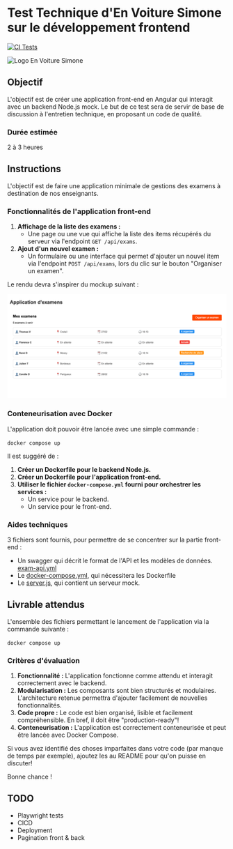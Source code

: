 # Test Technique d'En Voiture Simone sur le développement frontend

[![CI Tests](https://github.com/sahnas/evs/actions/workflows/ci.yml/badge.svg?branch=refactor)](https://github.com/sahnas/evs/actions/workflows/ci.yml)

![Logo En Voiture Simone](https://www.envoituresimone.com/packs/media/images/logo-799cc6b9049e7e56d573120ec02c5eb5.svg)

## Objectif

L'objectif est de créer une application front-end en Angular qui interagit avec un backend Node.js mock.
Le but de ce test sera de servir de base de discussion à l'entretien technique, en proposant un code de qualité.

### Durée estimée

2 à 3 heures

## Instructions

L'objectif est de faire une application minimale de gestions des examens à destination de nos enseignants.

### Fonctionnalités de l'application front-end

1. **Affichage de la liste des examens :**
   - Une page ou une vue qui affiche la liste des items récupérés du serveur via l'endpoint `GET /api/exams`.
2. **Ajout d'un nouvel examen :**
   - Un formulaire ou une interface qui permet d'ajouter un nouvel item via l'endpoint `POST /api/exams`, lors du clic sur le bouton "Organiser un examen".

Le rendu devra s'inspirer du mockup suivant :

![Screenshot of the exam application interface](exam_app.png)

### Conteneurisation avec Docker

L'application doit pouvoir être lancée avec une simple commande :

`docker compose up`

Il est suggéré de :

1. **Créer un Dockerfile pour le backend Node.js.**
2. **Créer un Dockerfile pour l'application front-end.**
3. **Utiliser le fichier `docker-compose.yml` fourni pour orchestrer les services :**
   - Un service pour le backend.
   - Un service pour le front-end.

### Aides techniques

3 fichiers sont fournis, pour permettre de se concentrer sur la partie front-end :

- Un swagger qui décrit le format de l'API et les modèles de données. [exam-api.yml](exam-api.yml)
- Le [docker-compose.yml](docker-compose.yml), qui nécessitera les Dockerfile
- Le [server.js](server.js), qui contient un serveur mock.

## Livrable attendus

L'ensemble des fichiers permettant le lancement de l'application via la commande suivante :

`docker compose up`

### Critères d'évaluation

1. **Fonctionnalité :** L'application fonctionne comme attendu et interagit correctement avec le backend.
2. **Modularisation :** Les composants sont bien structurés et modulaires. L'architecture retenue permettra d'ajouter facilement de nouvelles fonctionnalités.
3. **Code propre :** Le code est bien organisé, lisible et facilement compréhensible. En bref, il doit être "production-ready"!
4. **Conteneurisation :** L'application est correctement conteneurisée et peut être lancée avec Docker Compose.

Si vous avez identifié des choses imparfaites dans votre code (par manque de temps par exemple), ajoutez les au README pour qu'on puisse en discuter!

Bonne chance !

## TODO

- Playwright tests
- CICD
- Deployment
- Pagination front & back
